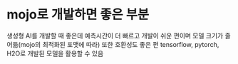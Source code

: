 # mojo로 개발하면 좋은 부분
생성형 AI를 개발할 때 좋은데
예측시간이 더 빠르고
개발이 쉬운 편이며
모델 크기가 줄어듦(mojo의 최적화된 포맷에 따라)
또한 호환성도 좋은 편
tensorflow, pytorch, H2O로 개발된 모델을 활용할 수 있음

